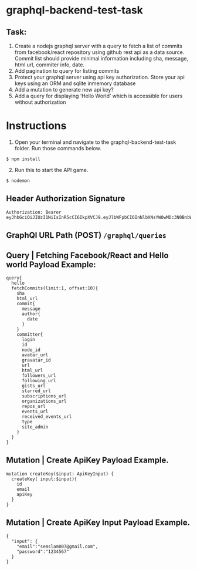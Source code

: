 # graphql-backend-test-task

## Task:

1. Create a nodejs graphql server with a query to fetch a list of commits from facebook/react repository using github rest api as a data source. Commit list should provide minimal information including sha, message, html url, commiter info, date.
2. Add pagination to query for listing commits
3. Protect your graphql server using api key authorization. Store your api keys using an ORM and sqlite inmemory database
4. Add a mutation to generate new api key?
5. Add a query for displaying ‘Hello World’ which is accessible for users without authorization

# Instructions
1. Open your terminal and navigate to the graphql-backend-test-task folder. Run those commands below. 
```
$ npm install
```
2. Run this to start the API game.
```
$ nodemon
```
## Header Authorization Signature
```
Authorization: Bearer eyJhbGciOiJIUzI1NiIsInR5cCI6IkpXVCJ9.eyJlbWFpbCI6InNlbXNsYW0wMDc3N0BnbWFpbC5jb20iLCJpYXQiOjE2NTAyMDY4NjUsImV4cCI6MTY4MTc0Mjg2NX0.2h_beEyTulfcfigwNxyUPpw3yzjLAzaXLEroPQ0qRAk
```
## GraphQl URL Path (POST) `/graphql/queries`

## Query | Fetching Facebook/React and Hello world Payload Example:
```
query{
  hello
  fetchCommits(limit:1, offset:10){
    sha
    html_url
    commit{
      message
      author{
        date
      }
    }
    committer{
      login
      id
      node_id
      avatar_url
      gravatar_id
      url
      html_url
      followers_url
      following_url
      gists_url
      starred_url
      subscriptions_url
      organizations_url
      repos_url
      events_url
      received_events_url
      type
      site_admin
    }
  }
}
```
## Mutation | Create ApiKey Payload Example.
```
mutation createKey($input: ApiKeyInput) {
  createKey( input:$input){
    id
  	email
  	apiKey
  }
}
```
## Mutation | Create ApiKey Input Payload Example.
```
{
  "input": {
    "email":"semslam007@gmail.com",
    "password":"1234567"
  }
}
```